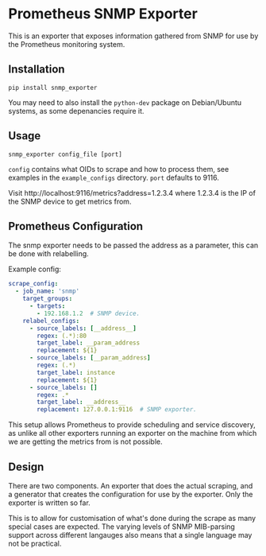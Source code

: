 # Prometheus SNMP Exporter

This is an exporter that exposes information gathered from SNMP
for use by the Prometheus monitoring system.

## Installation

```Shell
pip install snmp_exporter
```

You may need to also install the `python-dev` package on Debian/Ubuntu systems,
as some depenancies require it.

## Usage

```
snmp_exporter config_file [port]
```

`config` contains what OIDs to scrape and how to process them, see examples
in the `example_configs` directory. `port` defaults to 9116.

Visit http://localhost:9116/metrics?address=1.2.3.4 where 1.2.3.4 is the IP of the
SNMP device to get metrics from.

## Prometheus Configuration

The snmp exporter needs to be passed the address as a parameter, this can be
done with relabelling.

Example config:
```YAML
scrape_config:
  - job_name: 'snmp'
    target_groups:
      - targets:
        - 192.168.1.2  # SNMP device.
    relabel_configs:
      - source_labels: [__address__]
        regex: (.*):80
        target_label: __param_address
        replacement: ${1}
      - source_labels: [__param_address]
        regex: (.*)
        target_label: instance
        replacement: ${1}
      - source_labels: []
        regex: .*
        target_label: __address__
        replacement: 127.0.0.1:9116  # SNMP exporter.
```

This setup allows Prometheus to provide scheduling and service discovery, as
unlike all other exporters running an exporter on the machine from which we are
getting the metrics from is not possible.

## Design

There are two components. An exporter that does the actual scraping,
and a generator that creates the configuration for use by the exporter.
Only the exporter is written so far.

This is to allow for customisation of what's done during the scrape as many
special cases are expected.  The varying levels of SNMP MIB-parsing support
across different langauges also means that a single language may not be
practical.
